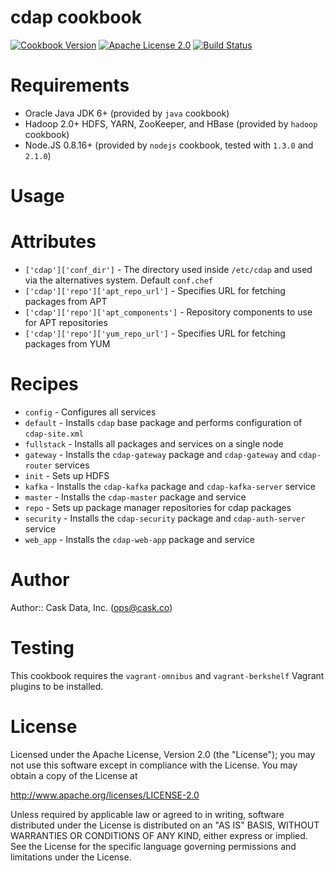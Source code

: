 # cdap cookbook

[![Cookbook Version](http://img.shields.io/cookbook/v/cdap.svg)](https://supermarket.chef.io/cookbooks/cdap)
[![Apache License 2.0](http://img.shields.io/badge/license-apache%202.0-green.svg)](http://opensource.org/licenses/Apache-2.0)
[![Build Status](http://img.shields.io/travis/caskdata/cdap_cookbook.svg)](http://travis-ci.org/caskdata/cdap_cookbook)

# Requirements

* Oracle Java JDK 6+ (provided by `java` cookbook)
* Hadoop 2.0+ HDFS, YARN, ZooKeeper, and HBase (provided by `hadoop` cookbook)
* Node.JS 0.8.16+ (provided by `nodejs` cookbook, tested with `1.3.0` and `2.1.0`)

# Usage

# Attributes

* `['cdap']['conf_dir']` - The directory used inside `/etc/cdap` and used via the alternatives system. Default `conf.chef`
* `['cdap']['repo']['apt_repo_url']` - Specifies URL for fetching packages from APT
* `['cdap']['repo']['apt_components']` - Repository components to use for APT repositories
* `['cdap']['repo']['yum_repo_url']` - Specifies URL for fetching packages from YUM

# Recipes

* `config` - Configures all services
* `default` - Installs `cdap` base package and performs configuration of `cdap-site.xml`
* `fullstack` - Installs all packages and services on a single node
* `gateway` - Installs the `cdap-gateway` package and `cdap-gateway` and `cdap-router` services
* `init` - Sets up HDFS
* `kafka` - Installs the `cdap-kafka` package and `cdap-kafka-server` service
* `master` - Installs the `cdap-master` package and service
* `repo` - Sets up package manager repositories for cdap packages
* `security` - Installs the `cdap-security` package and `cdap-auth-server` service
* `web_app` - Installs the `cdap-web-app` package and service

# Author

Author:: Cask Data, Inc. (<ops@cask.co>)

# Testing

This cookbook requires the `vagrant-omnibus` and `vagrant-berkshelf` Vagrant plugins to be installed.

# License

Licensed under the Apache License, Version 2.0 (the "License"); you may not use this software except in compliance with the License. You may obtain a copy of the License at

http://www.apache.org/licenses/LICENSE-2.0

Unless required by applicable law or agreed to in writing, software distributed under the License is distributed on an "AS IS" BASIS, WITHOUT WARRANTIES OR CONDITIONS OF ANY KIND, either express or implied. See the License for the specific language governing permissions and limitations under the License.
